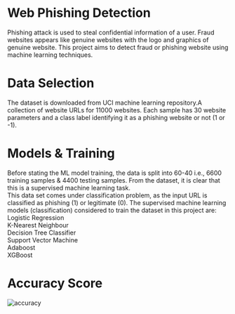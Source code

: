 # Web Phishing Detection
Phishing attack is used to steal confidential information of a user. Fraud websites appears like genuine websites with the logo and graphics of genuine website. This project aims to detect fraud or phishing website using machine learning techniques.

# Data Selection
The dataset is downloaded from UCI machine learning repository.A collection of website URLs for 11000 websites. Each sample has 30 website parameters and a class label identifying it as a phishing website or not (1 or -1).

# Models & Training
Before stating the ML model training, the data is split into 60-40 i.e., 6600 training samples & 4400 testing samples. From the dataset, it is clear that this is a supervised machine learning task. <br/>
This data set comes under classification problem, as the input URL is classified as phishing (1) or legitimate (0). The supervised machine learning models (classification) considered to train the dataset in this project are: <br/>
Logistic Regression <br/>
K-Nearest Neighbour  <br/>
Decision Tree Classifier  <br/>
Support Vector Machine <br/>
Adaboost <br/>
XGBoost  <br/>

# Accuracy Score
![accuracy](https://user-images.githubusercontent.com/73738015/102686417-a24e9880-420d-11eb-8674-879aa2ddb614.png)


 
